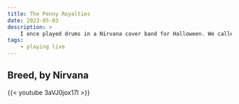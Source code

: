 ```yaml
---
title: The Penny Royalties
date: 2023-05-03
description: >
    I once played drums in a Nirvana cover band for Halloween. We called ourselves The Penny Royalties. We performed Nevermind from start to finish to celebrate the album's 25th anniversary on October 29th, 2016.
tags:
    - playing live
---
```


## Breed, by Nirvana

{{< youtube 3aVJ0jox17I >}}

